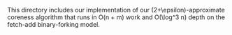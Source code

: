 This directory includes our implementation of our (2+\epsilon)-approximate coreness
algorithm that runs in O(n + m) work and O(\log^3 n) depth on the fetch-add binary-forking model.
